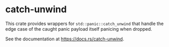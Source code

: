 # catch-unwind

This crate provides wrappers for `std::panic::catch_unwind` that handle the
edge case of the caught panic payload itself panicing when dropped.

See the documentation at https://docs.rs/catch-unwind.
